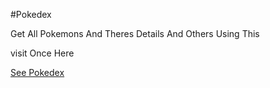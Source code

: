 #Pokedex

Get All Pokemons And Theres Details And Others Using This 

visit Once Here 

[See Pokedex](https://MuraliBotz.github.io/Pokedex)
